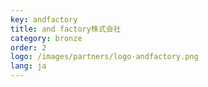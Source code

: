 ```yaml
---
key: andfactory
title: and factory株式会社
category: bronze
order: 2
logo: /images/partners/logo-andfactory.png
lang: ja
---
```


